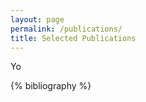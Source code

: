 ```yaml
---
layout: page
permalink: /publications/
title: Selected Publications
---
```


Yo

{% bibliography %}
